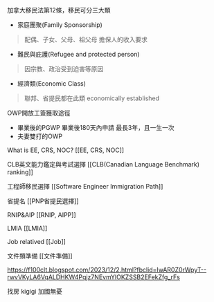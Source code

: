 
加拿大移民法第12條，移民可分三大類
- 家庭團聚(Family Sponsorship)
>配偶、子女、父母、祖父母
>擔保人的收入要求

- 難民與庇護(Refugee and protected person)
>因宗教、政治受到迫害等原因

- 經濟類(Economic Class)
>聯邦、省提民都在此類
>economically established

OWP開放工簽獲取途徑
- 畢業後的PGWP
  畢業後180天內申請
  最長3年，且一生一次
- 夫妻雙打的OWP



What is EE, CRS, NOC?
[[EE, CRS, NOC]]

CLB英文能力鑑定與考試選擇
[[CLB(Canadian Language Benchmark) ranking]]

工程師移民選擇
[[Software Engineer Immigration Path]]

省提名
[[PNP省提民選擇]]

RNIP&AIP
[[RNIP, AIPP]]

LMIA
[[LMIA]]

Job relatived
[[Job]]

文件類準備
[[文件準備]]




https://f100clt.blogspot.com/2023/12/2.html?fbclid=IwAR0Z0rWpyT--rwvVKyLA6VqALDHKW4Pqjz7NEvmYlOKZSSB2EFekZfg_rFs


找房 
kigigi
加國無憂